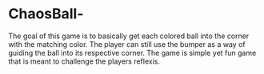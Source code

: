 # ChaosBall-
The goal of this game is to basically get each colored ball into the corner with the matching color. The player can still use the bumper as a way of guiding the ball into its respective corner. The game is simple yet fun game that is meant to challenge the players reflexis.

